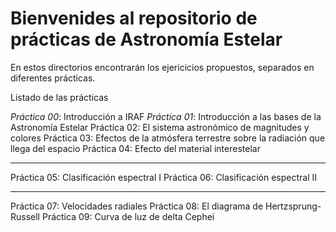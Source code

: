 # Bienvenides al repositorio de **prácticas** de Astronomía Estelar

En estos directorios encontrarán los ejericicios propuestos,
separados en diferentes prácticas.

Listado de las prácticas

*Práctica 00*: Introducción a IRAF 
*Práctica 01*: Introducción a las bases de la Astronomía Estelar
Práctica 02: El sistema astronómico de  magnitudes y colores
Práctica 03: Efectos de la atmósfera terrestre sobre la radiación que llega del espacio
Práctica 04: Efecto del material interestelar 

---

Práctica 05: Clasificación espectral I
Práctica 06: Clasificación espectral II

---

Práctica 07: Velocidades radiales
Práctica 08: El diagrama de Hertzsprung-Russell
Práctica 09: Curva de luz de delta Cephei 
